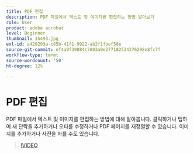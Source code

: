```yaml
---
title: PDF 편집
description: PDF 파일에서 텍스트 및 이미지를 편집하는 방법 알아보기
role: User
product: adobe acrobat
level: Beginner
thumbnail: 35493.jpg
exl-id: a420293a-c85b-41f1-9922-ab2f1fbef58e
source-git-commit: ef4a9f39084c7803a9e277182534376298e8fc7f
workflow-type: tm+mt
source-wordcount: '50'
ht-degree: 12%

---
```


# PDF 편집

PDF 파일에서 텍스트 및 이미지를 편집하는 방법에 대해 알아봅니다. 클릭하거나 탭하여 새 단락을 추가하거나 오타를 수정하거나 PDF 페이지를 재정렬할 수 있습니다. 이미지를 추가하거나 사진을 자를 수도 있습니다.

>[!VIDEO](https://video.tv.adobe.com/v/35493?hidetitle=true)
